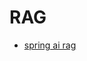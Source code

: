 # RAG

- [spring ai rag](https://docs.spring.io/spring-ai/reference/api/retrieval-augmented-generation.html?spm=0.29160081.0.0.75c73b5blqQmqQ)
